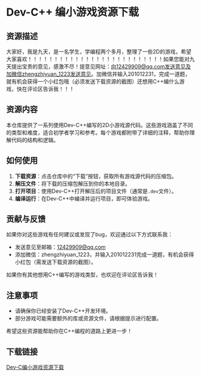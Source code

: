# Dev-C++ 编小游戏资源下载

## 资源描述

大家好，我是九天，是一名学生，学编程两个多月，整理了一些2D的游戏，希望大家喜欢！！！！！！！！！！！！！！！！！！！！！！！！！！如果您能对九天提出宝贵的意见，感激不尽！提意见网址：向12429909@qq.com发送意见及加微信zhengzhiyuan_1223发送意见。加微信并输入201012231，完成一道题，就有机会获得一个小红包哦（必须发送下载资源的截图）还想用C++编什么游戏，快在评论区告诉我！！！

## 资源内容

本仓库提供了一系列使用Dev-C++编写的2D小游戏源代码。这些游戏涵盖了不同的类型和难度，适合初学者学习和参考。每个游戏都附带了详细的注释，帮助你理解代码的结构和逻辑。

## 如何使用

1. **下载资源**：点击仓库中的“下载”按钮，获取所有游戏源代码的压缩包。
2. **解压文件**：将下载的压缩包解压到你的本地目录。
3. **打开项目**：使用Dev-C++打开解压后的项目文件（通常是`.dev`文件）。
4. **编译运行**：在Dev-C++中编译并运行项目，即可体验游戏。

## 贡献与反馈

如果你对这些游戏有任何建议或发现了bug，欢迎通过以下方式联系我：

- 发送意见至邮箱：12429909@qq.com
- 添加微信：zhengzhiyuan_1223，并输入201012231完成一道题，有机会获得小红包（需发送下载资源的截图）。

如果你有其他想用C++编写的游戏类型，也欢迎在评论区告诉我！

## 注意事项

- 请确保你已经安装了Dev-C++开发环境。
- 部分游戏可能需要额外的库或资源文件，请根据提示进行配置。

希望这些资源能帮助你在C++编程的道路上更进一步！

## 下载链接

[Dev-C编小游戏资源下载](https://pan.quark.cn/s/82a224c142c6)